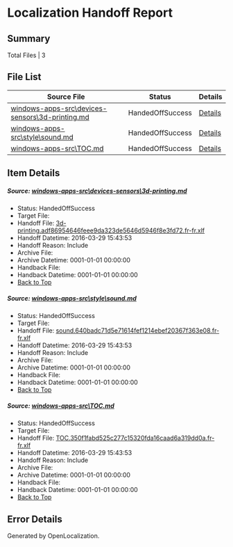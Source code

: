 # <a name='report-top'></a> Localization Handoff Report

## Summary
 Total Files | 3

## File List
 Source File | Status | Details 
 ----------- | ------ | ------- 
 [windows-apps-src\devices-sensors\3d-printing.md](https://github.com/Microsoft/windows-apps/blob/5d115a7944efa26c1bb733aecfbfeb0b9a407ccd/windows-apps-src/devices-sensors/3d-printing.md) | HandedOffSuccess | [Details](#10985dec69a38e1ec7452de069768b572e2f5aca1902)
 [windows-apps-src\style\sound.md](https://github.com/Microsoft/windows-apps/blob/689fc446cc63829d45cb7903be5273ba4f4fddfd/windows-apps-src/style/sound.md) | HandedOffSuccess | [Details](#047e500e5edfffbe93c7d1be51813009994a3e063480)
 [windows-apps-src\TOC.md](https://github.com/Microsoft/windows-apps/blob/689fc446cc63829d45cb7903be5273ba4f4fddfd/windows-apps-src/TOC.md) | HandedOffSuccess | [Details](#437f9d3687923f666e31b23bdbb75f55ffc4491b3510)

## Item Details
##### <a name='10985dec69a38e1ec7452de069768b572e2f5aca1902'></a> Source: [windows-apps-src\devices-sensors\3d-printing.md](https://github.com/Microsoft/windows-apps/blob/5d115a7944efa26c1bb733aecfbfeb0b9a407ccd/windows-apps-src/devices-sensors/3d-printing.md)
* Status: HandedOffSuccess
* Target File: 
* Handoff File: [3d-printing.adf86954646feee9da323de5646d5946f8e3fd72.fr-fr.xlf](https://github.com/Microsoft/WDG.handoff/blob/0c458987c7a8acffeac43a8f01e82ded799e8de7/ol-handoff/Microsoft/windows-apps.fr-fr/master/3d-printing.adf86954646feee9da323de5646d5946f8e3fd72.fr-fr.xlf)
* Handoff Datetime: 2016-03-29 15:43:53
* Handoff Reason: Include
* Archive File: 
* Archive Datetime: 0001-01-01 00:00:00
* Handback File: 
* Handback Datetime: 0001-01-01 00:00:00
* [Back to Top](#report-top)

##### <a name='047e500e5edfffbe93c7d1be51813009994a3e063480'></a> Source: [windows-apps-src\style\sound.md](https://github.com/Microsoft/windows-apps/blob/689fc446cc63829d45cb7903be5273ba4f4fddfd/windows-apps-src/style/sound.md)
* Status: HandedOffSuccess
* Target File: 
* Handoff File: [sound.640badc71d5e71614fef1214ebef20367f363e08.fr-fr.xlf](https://github.com/Microsoft/WDG.handoff/blob/0c458987c7a8acffeac43a8f01e82ded799e8de7/ol-handoff/Microsoft/windows-apps.fr-fr/master/sound.640badc71d5e71614fef1214ebef20367f363e08.fr-fr.xlf)
* Handoff Datetime: 2016-03-29 15:43:53
* Handoff Reason: Include
* Archive File: 
* Archive Datetime: 0001-01-01 00:00:00
* Handback File: 
* Handback Datetime: 0001-01-01 00:00:00
* [Back to Top](#report-top)

##### <a name='437f9d3687923f666e31b23bdbb75f55ffc4491b3510'></a> Source: [windows-apps-src\TOC.md](https://github.com/Microsoft/windows-apps/blob/689fc446cc63829d45cb7903be5273ba4f4fddfd/windows-apps-src/TOC.md)
* Status: HandedOffSuccess
* Target File: 
* Handoff File: [TOC.350f1fabd525c277c15320fda16caad6a319dd0a.fr-fr.xlf](https://github.com/Microsoft/WDG.handoff/blob/0c458987c7a8acffeac43a8f01e82ded799e8de7/ol-handoff/Microsoft/windows-apps.fr-fr/master/TOC.350f1fabd525c277c15320fda16caad6a319dd0a.fr-fr.xlf)
* Handoff Datetime: 2016-03-29 15:43:53
* Handoff Reason: Include
* Archive File: 
* Archive Datetime: 0001-01-01 00:00:00
* Handback File: 
* Handback Datetime: 0001-01-01 00:00:00
* [Back to Top](#report-top)


## Error Details

Generated by OpenLocalization.
